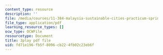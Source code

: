 ```yaml
---
content_type: resource
description: ''
file: /media/courses/11-384-malaysia-sustainable-cities-practicum-spring-2018/fd71e196fb5f8096cb224fb02c23eb6f_KFajwRMlo0s.pdf
file_type: application/pdf
learning_resource_types: []
ocw_type: OCWFile
resourcetype: Document
title: 3play pdf file
uid: fd71e196-fb5f-8096-cb22-4fb02c23eb6f
---
```

